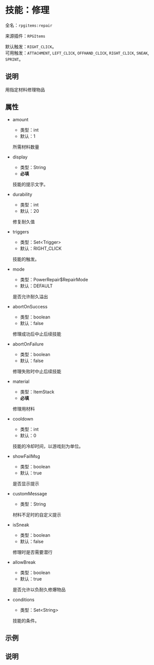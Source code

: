 # 技能：修理

<!-- 本文件是通过游戏内 `/rpgitem gen-wiki` 命令生成的。 -->
<!-- 请只在对应的 "beginCustomXXXX" 与 "endCustomXXXX" 间编辑。  -->
<!-- 如果您想修改技能或其属性的描述， -->
<!-- 请修改 "resources/lang/zh_CN.yml" 中对应的项。 -->

全名：`rpgitems:repair`

来源插件：`RPGItems`

默认触发：`RIGHT_CLICK`。  
可用触发：`ATTACHMENT`, `LEFT_CLICK`, `OFFHAND_CLICK`, `RIGHT_CLICK`, `SNEAK`, `SPRINT`。

<!-- beginCustomHeader -->
<!-- endCustomHeader -->

## 说明

用指定材料修理物品
<!-- beginCustomDescription -->
<!-- endCustomDescription -->

## 属性

* amount

  * 类型：int
  * 默认：1

  所需材料数量

* display

  * 类型：String
  * **必填**

  技能的提示文字。

* durability

  * 类型：int
  * 默认：20

  修复耐久值

* triggers

  * 类型：Set&lt;Trigger&gt;
  * 默认：RIGHT_CLICK

  技能的触发。

* mode

  * 类型：PowerRepair$RepairMode
  * 默认：DEFAULT

  是否允许耐久溢出

* abortOnSuccess

  * 类型：boolean
  * 默认：false

  修理成功后中止后续技能

* abortOnFailure

  * 类型：boolean
  * 默认：false

  修理失败时中止后续技能

* material

  * 类型：ItemStack
  * **必填**

  修理用材料

* cooldown

  * 类型：int
  * 默认：0

  技能的冷却时间，以游戏刻为单位。

* showFailMsg

  * 类型：boolean
  * 默认：true

  是否显示提示

* customMessage

  * 类型：String

  材料不足时的自定义提示

* isSneak

  * 类型：boolean
  * 默认：false

  修理时是否需要潜行

* allowBreak

  * 类型：boolean
  * 默认：true

  是否允许以负耐久修爆物品

* conditions

  * 类型：Set&lt;String&gt;

  技能的条件。

<!-- beginCustomProperties -->
<!-- endCustomProperties -->

## 示例

<!-- beginCustomExample -->
<!-- endCustomExample -->

## 说明

<!-- beginCustomNote -->
<!-- endCustomNote -->